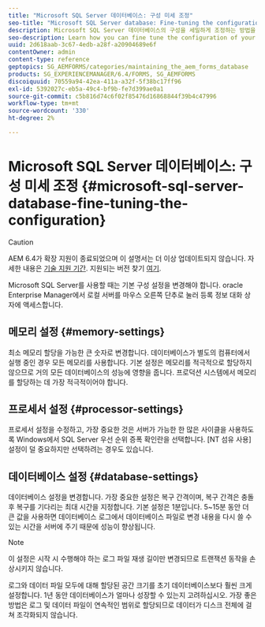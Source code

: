 ```yaml
---
title: "Microsoft SQL Server 데이터베이스: 구성 미세 조정"
seo-title: "Microsoft SQL Server database: Fine-tuning the configuration"
description: Microsoft SQL Server 데이터베이스의 구성을 세밀하게 조정하는 방법을 알아봅니다.
seo-description: Learn how you can fine tune the configuration of your Microsoft SQL Server database.
uuid: 2d618aab-3c67-4edb-a28f-a20904689e6f
contentOwner: admin
content-type: reference
geptopics: SG_AEMFORMS/categories/maintaining_the_aem_forms_database
products: SG_EXPERIENCEMANAGER/6.4/FORMS, SG_AEMFORMS
discoiquuid: 70559a94-42ea-411a-a32f-5f38bc17ff96
exl-id: 5392027c-eb5a-49c4-bf9b-fe7d399ae0a1
source-git-commit: c5b816d74c6f02f85476d16868844f39b4c47996
workflow-type: tm+mt
source-wordcount: '330'
ht-degree: 2%

---
```


# Microsoft SQL Server 데이터베이스: 구성 미세 조정 {#microsoft-sql-server-database-fine-tuning-the-configuration}

>[!CAUTION]
>
>AEM 6.4가 확장 지원이 종료되었으며 이 설명서는 더 이상 업데이트되지 않습니다. 자세한 내용은 [기술 지원 기간](https://helpx.adobe.com/kr/support/programs/eol-matrix.html). 지원되는 버전 찾기 [여기](https://experienceleague.adobe.com/docs/).

Microsoft SQL Server를 사용할 때는 기본 구성 설정을 변경해야 합니다. oracle Enterprise Manager에서 로컬 서버를 마우스 오른쪽 단추로 눌러 등록 정보 대화 상자에 액세스합니다.

## 메모리 설정 {#memory-settings}

최소 메모리 할당을 가능한 큰 숫자로 변경합니다. 데이터베이스가 별도의 컴퓨터에서 실행 중인 경우 모든 메모리를 사용합니다. 기본 설정은 메모리를 적극적으로 할당하지 않으므로 거의 모든 데이터베이스의 성능에 영향을 줍니다. 프로덕션 시스템에서 메모리를 할당하는 데 가장 적극적이어야 합니다.

## 프로세서 설정 {#processor-settings}

프로세서 설정을 수정하고, 가장 중요한 것은 서버가 가능한 한 많은 사이클을 사용하도록 Windows에서 SQL Server 우선 순위 증폭 확인란을 선택합니다. [NT 섬유 사용] 설정이 덜 중요하지만 선택하려는 경우도 있습니다.

## 데이터베이스 설정 {#database-settings}

데이터베이스 설정을 변경합니다. 가장 중요한 설정은 복구 간격이며, 복구 간격은 충돌 후 복구를 기다리는 최대 시간을 지정합니다. 기본 설정은 1분입니다. 5~15분 동안 더 큰 값을 사용하면 데이터베이스 로그에서 데이터베이스 파일로 변경 내용을 다시 쓸 수 있는 시간을 서버에 주기 때문에 성능이 향상됩니다.

>[!NOTE]
>
>이 설정은 시작 시 수행해야 하는 로그 파일 재생 길이만 변경되므로 트랜잭션 동작을 손상시키지 않습니다.

로그와 데이터 파일 모두에 대해 할당된 공간 크기를 초기 데이터베이스보다 훨씬 크게 설정합니다. 1년 동안 데이터베이스가 얼마나 성장할 수 있는지 고려하십시오. 가장 좋은 방법은 로그 및 데이터 파일이 연속적인 범위로 할당되므로 데이터가 디스크 전체에 걸쳐 조각화되지 않습니다.
